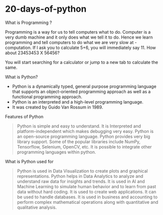 # 20-days-of-python

What is Programming ?

Programming is a way for us to tell computers what to do. Computer is a very dumb machine and it only does what we tell it to do. Hence we learn programming and tell computers to do what we are very slow at - computation. If I ask you to calculate 5+6, you will immediately say 11. How about 23453453 X 56456?

You will start searching for a calculator or jump to a new tab to calculate the same.

What is Python?
* Python is a dynamically typed, general purpose programming language that supports an object-oriented programming approach as well as a functional programming approach.
* Python is an interpreted and a high-level programming language.
* It was created by Guido Van Rossum in 1989.

Features of Python

> Python is simple and easy to understand.
> It is Interpreted and platform-independent which makes debugging very easy.
> Python is an open-source programming language.
> Python provides very big library support. Some of the popular libraries include NumPy, Tensorflow, Selenium, OpenCV, etc.
> It is possible to integrate other programming languages within python.

What is Python used for

> Python is used in Data Visualization to create plots and graphical representations.
> Python helps in Data Analytics to analyze and understand raw data for insights and trends.
> It is used in AI and Machine Learning to simulate human behavior and to learn from past data without hard coding.
> It is used to create web applications.
> It can be used to handle databases.
> It is used in business and accounting to perform complex mathematical operations along with quantitative and qualitative analysis.